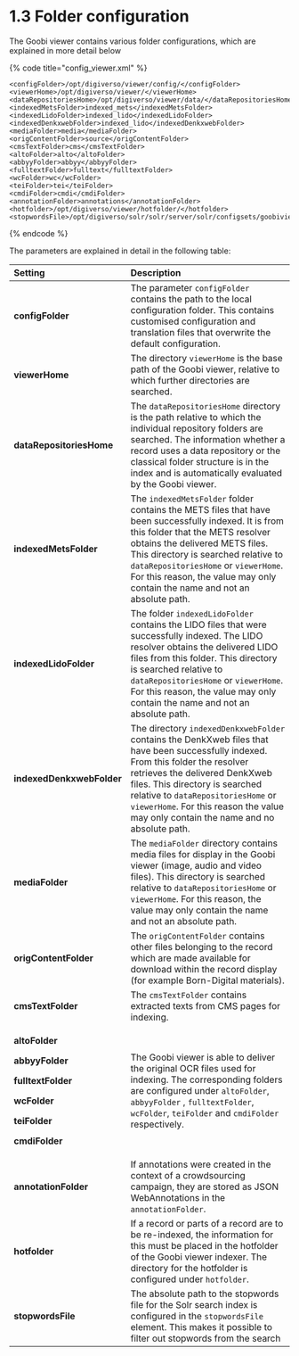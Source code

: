# 1.3 Folder configuration

The Goobi viewer contains various folder configurations, which are explained in more detail below

{% code title="config\_viewer.xml" %}
```markup
<configFolder>/opt/digiverso/viewer/config/</configFolder>
‌<viewerHome>/opt/digiverso/viewer/</viewerHome>
‌<dataRepositoriesHome>/opt/digiverso/viewer/data/</dataRepositoriesHome>
‌<indexedMetsFolder>indexed_mets</indexedMetsFolder>
‌<indexedLidoFolder>indexed_lido</indexedLidoFolder>
‌<indexedDenkxwebFolder>indexed_lido</indexedDenkxwebFolder>
‌<mediaFolder>media</mediaFolder>
‌<origContentFolder>source</origContentFolder>
‌<cmsTextFolder>cms</cmsTextFolder>
<altoFolder>alto</altoFolder>
<abbyyFolder>abbyy</abbyyFolder>
<fulltextFolder>fulltext</fulltextFolder>
<wcFolder>wc</wcFolder>
<teiFolder>tei</teiFolder>
<cmdiFolder>cmdi</cmdiFolder>
<annotationFolder>annotations</annotationFolder>
‌<hotfolder>/opt/digiverso/viewer/hotfolder/</hotfolder>
‌<stopwordsFile>/opt/digiverso/solr/solr/server/solr/configsets/goobiviewer/conf/lang/stopwords.txt</stopwordsFile>
```
{% endcode %}

The parameters are explained in detail in the following table:

<table>
  <thead>
    <tr>
      <th style="text-align:left">Setting</th>
      <th style="text-align:left">Description</th>
    </tr>
  </thead>
  <tbody>
    <tr>
      <td style="text-align:left"><b>configFolder</b>
      </td>
      <td style="text-align:left">The parameter <code>configFolder</code> contains the path to the local configuration
        folder. This contains customised configuration and translation files that
        overwrite the default configuration.</td>
    </tr>
    <tr>
      <td style="text-align:left"><b>viewerHome</b>
      </td>
      <td style="text-align:left">The directory <code>viewerHome</code> is the base path of the Goobi viewer,
        relative to which further directories are searched.</td>
    </tr>
    <tr>
      <td style="text-align:left"><b>dataRepositoriesHome</b>
      </td>
      <td style="text-align:left">The <code>dataRepositoriesHome</code> directory is the path relative to
        which the individual repository folders are searched. The information whether
        a record uses a data repository or the classical folder structure is in
        the index and is automatically evaluated by the Goobi viewer.</td>
    </tr>
    <tr>
      <td style="text-align:left"><b>indexedMetsFolder</b>
      </td>
      <td style="text-align:left">The <code>indexedMetsFolder</code> folder contains the METS files that have
        been successfully indexed. It is from this folder that the METS resolver
        obtains the delivered METS files. This directory is searched relative to <code>dataRepositoriesHome</code> or <code>viewerHome</code>.
        For this reason, the value may only contain the name and not an absolute
        path.</td>
    </tr>
    <tr>
      <td style="text-align:left"><b>indexedLidoFolder</b>
      </td>
      <td style="text-align:left">The folder <code>indexedLidoFolder</code> contains the LIDO files that were
        successfully indexed. The LIDO resolver obtains the delivered LIDO files
        from this folder. This directory is searched relative to <code>dataRepositoriesHome</code> or <code>viewerHome</code>.
        For this reason, the value may only contain the name and not an absolute
        path.</td>
    </tr>
    <tr>
      <td style="text-align:left"><b>indexedDenkxwebFolder</b>
      </td>
      <td style="text-align:left">The directory <code>indexedDenkxwebFolder</code> contains the DenkXweb files
        that have been successfully indexed. From this folder the resolver retrieves
        the delivered DenkXweb files. This directory is searched relative to <code>dataRepositoriesHome</code> or <code>viewerHome</code>.
        For this reason the value may only contain the name and no absolute path.</td>
    </tr>
    <tr>
      <td style="text-align:left"><b>mediaFolder</b>
      </td>
      <td style="text-align:left">The <code>mediaFolder</code> directory contains media files for display
        in the Goobi viewer (image, audio and video files). This directory is searched
        relative to <code>dataRepositoriesHome</code> or <code>viewerHome</code>.
        For this reason, the value may only contain the name and not an absolute
        path.</td>
    </tr>
    <tr>
      <td style="text-align:left"><b>origContentFolder</b>
      </td>
      <td style="text-align:left">The <code>origContentFolder</code> contains other files belonging to the
        record which are made available for download within the record display
        (for example Born-Digital materials).</td>
    </tr>
    <tr>
      <td style="text-align:left"><b>cmsTextFolder</b>
      </td>
      <td style="text-align:left">The <code>cmsTextFolder</code> contains extracted texts from CMS pages for
        indexing.</td>
    </tr>
    <tr>
      <td style="text-align:left">
        <p><b>altoFolder</b>
        </p>
        <p><b>abbyyFolder</b>
        </p>
        <p><b>fulltextFolder</b>
        </p>
        <p><b>wcFolder</b>
        </p>
        <p><b>teiFolder</b>
        </p>
        <p><b>cmdiFolder</b>
        </p>
      </td>
      <td style="text-align:left">The Goobi viewer is able to deliver the original OCR files used for indexing.
        The corresponding folders are configured under <code>altoFolder</code>, <code>abbyyFolder</code> , <code>fulltextFolder</code>, <code>wcFolder</code>, <code>teiFolder</code> and <code>cmdiFolder</code> respectively.</td>
    </tr>
    <tr>
      <td style="text-align:left"><b>annotationFolder</b>
      </td>
      <td style="text-align:left">If annotations were created in the context of a crowdsourcing campaign,
        they are stored as JSON WebAnnotations in the <code>annotationFolder</code>.</td>
    </tr>
    <tr>
      <td style="text-align:left"><b>hotfolder</b>
      </td>
      <td style="text-align:left">If a record or parts of a record are to be re-indexed, the information
        for this must be placed in the hotfolder of the Goobi viewer indexer. The
        directory for the hotfolder is configured under <code>hotfolder</code>.</td>
    </tr>
    <tr>
      <td style="text-align:left"><b>stopwordsFile</b>
      </td>
      <td style="text-align:left">The absolute path to the stopwords file for the Solr search index is configured
        in the <code>stopwordsFile</code> element. This makes it possible to filter
        out stopwords from the search</td>
    </tr>
  </tbody>
</table>

